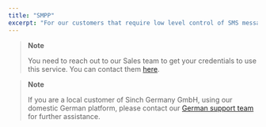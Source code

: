 ```yaml
---
title: "SMPP"
excerpt: "For our customers that require low level control of SMS messaging and lowest possible latency we offer our Enhanced SMPP service."
---
```


> **Note**    
>
> You need to reach out to our Sales team to get your credentials to use
> this service. You can contact them [here](https://www.sinch.com/contact-us/).



> **Note**    
>
> If you are a local customer of Sinch Germany GmbH, using our domestic German platform, please contact our [German support team](support-de@sinch.com) for further assistance.
